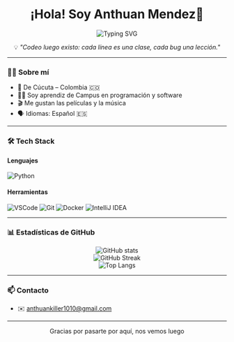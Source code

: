 <h1 align="center">¡Hola! Soy Anthuan Mendez👋</h1>

<p align="center">
  <img src="https://readme-typing-svg.herokuapp.com?font=Fira+Code&duration=3500&pause=1000&color=00F7FF&center=true&vCenter=true&width=480&lines=Aprendiz+de+Programación+%F0%9F%92%BB;Explorando+el+mundo+del+Software+%F0%9F%93%90;Me+gusta+ver+películas+%F0%9F%8E%A5+y+hacer+deporte+%F0%9F%8F%8B%EF%B8%8F;Creando+y+aprendiendo+cada+d%C3%ADa+%F0%9F%A7%93;Nunca+dejando+de+mejorar+%F0%9F%92%AA" alt="Typing SVG" />

</p>

<p align="center">💡 <em>"Codeo luego existo: cada línea es una clase, cada bug una lección."</em></p>

---

### 🧑‍💻 Sobre mí

- 📍 De Cúcuta – Colombia 🇨🇴  
- 👨‍🎓 Soy aprendiz de Campus en programación y software  
- 🎬 Me gustan las películas y la música  
- 🗣️ Idiomas: Español 🇪🇸 

---

### 🛠️ Tech Stack

#### Lenguajes  
![Python](https://img.shields.io/badge/Python-3776AB?style=flat&logo=python&logoColor=white)

#### Herramientas  
![VSCode](https://img.shields.io/badge/VS_Code-007ACC?style=flat&logo=visual-studio-code&logoColor=white)
![Git](https://img.shields.io/badge/Git-F05032?style=flat&logo=git&logoColor=white)
![Docker](https://img.shields.io/badge/Docker-2496ED?style=flat&logo=docker&logoColor=white)
![IntelliJ IDEA](https://img.shields.io/badge/IntelliJ_IDEA-000000?style=flat&logo=intellij-idea&logoColor=white)

---

### 📊 Estadísticas de GitHub

<p align="center">
  <img src="https://github-readme-stats.vercel.app/api?username=cristian7712&show_icons=true&theme=tokyonight&hide_title=true&count_private=true" alt="GitHub stats" />
  <br />
  <img src="https://github-readme-streak-stats.herokuapp.com/?user=cristian7712&theme=tokyonight" alt="GitHub Streak" />
  <br />
  <img src="https://github-readme-stats.vercel.app/api/top-langs/?username=cristian7712&layout=compact&theme=tokyonight&langs_count=6" alt="Top Langs" />
</p>


---

### 📫 Contacto

- ✉️ anthuankiller1010@gmail.com 

---

<p align="center">Gracias por pasarte por aquí, nos vemos luego
